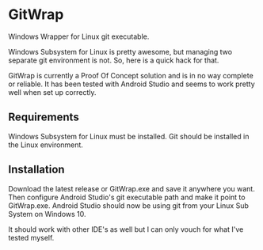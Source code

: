# GitWrap
Windows Wrapper for Linux git executable.

Windows Subsystem for Linux is pretty awesome, but managing two separate git environment is not. So, here is a quick hack for that.

GitWrap is currently a Proof Of Concept solution and is in no way complete or reliable. It has been tested with Android Studio and seems to work pretty well when set up correctly.

## Requirements
Windows Subsystem for Linux must be installed. 
Git should be installed in the Linux environment.

## Installation
Download the latest release or GitWrap.exe and save it anywhere you want. Then configure Android Studio's git executable path and make it point to GitWrap.exe. Android Studio should now be using git from your Linux Sub System on Windows 10.

It should work with other IDE's as well but I can only vouch for what I've tested myself.

